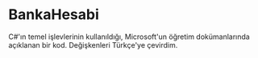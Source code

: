 # BankaHesabi
C#'ın temel işlevlerinin kullanıldığı, Microsoft'un öğretim dokümanlarında açıklanan bir kod. Değişkenleri Türkçe'ye çevirdim.
